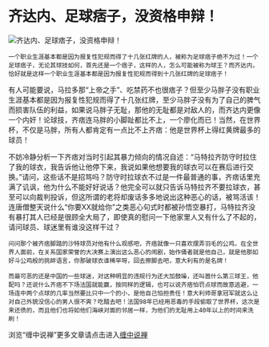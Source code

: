 齐达内、足球痞子，没资格申辩！
====

			

                                               

![齐达内、足球痞子，没资格申辩！](http://simg.sinajs.cn/blog7style/images/common/sg_trans.gif)

                                               

                                               

    一个职业生涯基本都是因为报复性犯规而得了十几张红牌的人，被称为足球痞子绝不为过！一个足球痞子，无论其球技如何，首先还是一个痞子，这样的人，怎么可能被称为球王？而齐达内，恰好就是这样一个职业生涯基本都是因为报复性犯规而得到十几张红牌的足球痞子！  
  
   有人可能要说，马拉多那“上帝之手”、吃禁药不也很痞子？但至少马胖子没有职业生涯基本都是因为报复性犯规而得了十几张红牌，至少马胖子没有为了自己的脾气而损害队伍的利益，如果说马胖子无耻，那他的无耻都是对敌人的，而齐达内更像一个内奸！论球技，齐痞连马胖的小脚趾都比不上，一个廖化而已！当然，在世界杯，不仅是马胖，所有人都肯定有一点比不上齐痞：他是世界杯上得红黄牌最多的球员！  
  
   不妨冷静分析一下齐痞对当时引起其暴力倾向的情况自述：“马特拉齐防守时拉住了我的球衣，我告诉他让他停下来，我说如果他想要我的球衣可以在赛后进行交换。”请问，这些话不是招骂吗？防守时拉球衣不过是一件最普通的事，齐痞话里充满了讥讽，他为什么不能好好说话？他完全可以就只告诉马特拉齐不要拉球衣，甚至可以向裁判投诉，但这所谓的老将却废话多多地说出这种恶心的话，被骂活该！连唐僧整天说什么“你要XX就给你”之类恶心句式时都被孙悟空暴打，马特拉齐没有暴打其人已经是很顾全大局了，即使真的慰问一下他家里人又有什么了不起的，请问球员、球迷里有谁没这样干过？  
  
    问问那个被齐痞脚踏的沙特球员对他有什么观感吧，齐痞就像一只喜欢摆弄羽毛的公鸡，在全世界人面前，在关系国家荣誉的大决赛上演出这么恶心的闹剧，始作俑者就是他自己，就是他那如好斗公鸡般的挑衅语言，你那破球衣谁稀罕呀，回去擦脚去吧，意大利有的是名牌！  
  
    而最可恶的还是中国的一些球迷，对这种明显的违规行为还大加鼓噪，还叫嚣什么第三球王，他配吗？还说什么齐痞不下场法国就能赢，按同样的逻辑，也可以说齐痞怕罚点球而故意逃避，一场连中两个点球的几率当然要比只中一个的小，是他自己怕担责任！意大利帅哥拿冠军就这么让对自己外貌没信心的男人很不爽？吃醋去吧！法国98年已经用恶毒的手段偷取了世界杯，这次是来还债的，而且他们也将如他们海峡对面的邻居一样，为他们的无耻用上40年以上的时间来洗刷！

浏览“缠中说禅”更多文章请点击进入[缠中说禅](http://blog.sina.com.cn/m/chzhshch)
